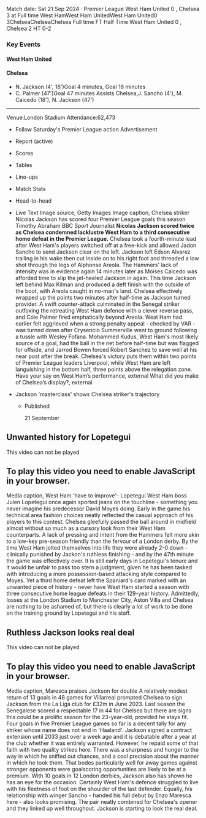 Match date: Sat 21 Sep 2024
‧
Premier League
West Ham United 0 , Chelsea 3 at Full time
West HamWest Ham UnitedWest Ham United0
3ChelseaChelseaChelsea
Full time
FT
Half Time West Ham United 0 , Chelsea 2
HT 0-2
### Key Events
#### West Ham United
#### Chelsea
-   N. Jackson (4', 18')Goal 4 minutes, Goal 18 minutes
-   C. Palmer (47')Goal 47 minutes
Assists
Chelsea,J. Sancho (4'), M. Caicedo (18'), N. Jackson (47')
___
Venue:London Stadium
Attendance:62,473
-   Follow Saturday's Premier League action
Advertisement
-   Report (active)
-   Scores
-   Tables
-   Line-ups
-   Match Stats
-   Head-to-head
-   Live Text
Image source, Getty Images
Image caption,
Chelsea striker Nicolas Jackson has scored four Premier League goals this season
Timothy Abraham
BBC Sport Journalist
**Nicolas Jackson scored twice as Chelsea condemned lacklustre West Ham to a third consecutive home defeat in the Premier League.**
Chelsea took a fourth-minute lead after West Ham's players switched off at a free-kick and allowed Jadon Sancho to send Jackson clear on the left.
Jackson left Edson Alvarez trailing in his wake then cut inside on to his right foot and threaded a low shot through the legs of Alphonse Areola.
The Hammers' lack of intensity was in evidence again 14 minutes later as Moises Caicedo was afforded time to slip the jet-heeled Jackson in again.
This time Jackson left behind Max Kilman and produced a deft finish with the outside of the boot, with Areola caught in no-man's land.
Chelsea effectively wrapped up the points two minutes after half-time as Jackson turned provider.
A swift counter-attack culminated in the Senegal striker outfoxing the retreating West Ham defence with a clever reverse pass, and Cole Palmer fired emphatically beyond Areola.
West Ham had earlier felt aggrieved when a strong penalty appeal - checked by VAR - was turned down after Crysencio Summerville went to ground following a tussle with Wesley Fofana.
Mohammed Kudus, West Ham's most likely source of a goal, had the ball in the net before half-time but was flagged for offside, and Jarrod Bowen forced Robert Sanchez to save well at his near post after the break.
Chelsea's victory puts them within two points of Premier League leaders Liverpool, while West Ham are left languishing in the bottom half, three points above the relegation zone.
Have your say on West Ham’s performance, external
What did you make of Chelsea’s display?, external
-   Jackson 'masterclass' shows Chelsea striker's trajectory
    
    -   Published
        
        21 September
        
    
## Unwanted history for Lopetegui
This video can not be played
## To play this video you need to enable JavaScript in your browser.
Media caption,
West Ham 'have to improve'- Lopetegui
West Ham boss Julen Lopetegui once again sported jeans on the touchline - something you never imagine his predecessor David Moyes doing.
Early in the game his technical area fashion choices neatly reflected the casual approach of his players to this contest.
Chelsea gleefully passed the ball around in midfield almost without so much as a cursory look from their West Ham counterparts.
A lack of pressing and intent from the Hammers felt more akin to a low-key pre-season friendly than the fervour of a London derby.
By the time West Ham jolted themselves into life they were already 2-0 down - clinically punished by Jackon's ruthless finishing - and by the 47th minute the game was effectively over.
It is still early days in Lopetegui's tenure and it would be unfair to pass too stern a judgment, given he has been tasked with introducing a more possession-based attacking style compared to Moyes.
Yet a third home defeat left the Spaniard's card marked with an unwanted piece of history - never have West Ham started a season with three consecutive home league defeats in their 129-year history.
Admittedly, losses at the London Stadium to Manchester City, Aston Villa and Chelsea are nothing to be ashamed of, but there is clearly a lot of work to be done on the training ground by Lopetegui and his staff.
## Ruthless Jackson looks real deal
This video can not be played
## To play this video you need to enable JavaScript in your browser.
Media caption,
Maresca praises Jackson for double
A relatively modest return of 13 goals in 48 games for Villarreal prompted Chelsea to sign Jackson from the La Liga club for £32m in June 2023.
Last season the Senegalese scored a respectable 17 in 44 for Chelsea but there are signs this could be a prolific season for the 23-year-old, provided he stays fit. Four goals in five Premier League games so far is a decent tally for any striker whose name does not end in 'Haaland'.
Jackson signed a contract extension until 2033 just over a week ago and it is debatable after a year at the club whether it was entirely warranted. However, he repaid some of that faith with two quality strikes here.
There was a sharpness and hunger to the way in which he sniffed out chances, and a cool precision about the manner in which he took them.
That bodes particularly well for away games against stronger opponents were goalscoring opportunities are likely to be at a premium.
With 10 goals in 12 London derbies, Jackson also has shown he has an eye for the occasion.
Certainly West Ham's defence struggled to live with his fleetness of foot on the shoulder of the last defender.
Equally, his relationship with winger Sancho - handed his full debut by Enzo Maresca here - also looks promising.
The pair neatly combined for Chelsea's opener and they linked up well throughout.
Jackson is starting to look the real deal.